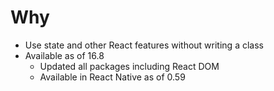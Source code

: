 # Why

- Use state and other React features without writing a class
- Available as of 16.8
  - Updated all packages including React DOM
  - Available in React Native as of 0.59
